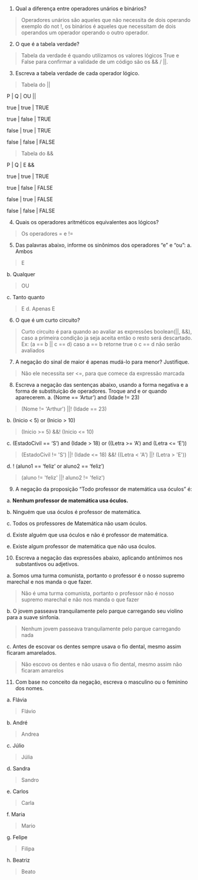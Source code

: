 1. Qual a diferença entre operadores unários e binários?
>Operadores unários são aqueles que não necessita de dois operando exemplo do not !, os binários é aqueles que necessitam de dois operandos um operador operando o outro operador.

2. O que é a tabela verdade?
>Tabela da verdade é quando utilizamos os valores lógicos True e False para confirmar a validade de um código são os && / ||.

3. Escreva a tabela verdade de cada operador lógico.
>Tabela do ||

P     |   Q   | OU ||

true  | true  | TRUE

true  | false | TRUE

false | true  | TRUE

false | false | FALSE

>Tabela do &&

P     |   Q   | E &&

true  | true  | TRUE

true  | false | FALSE

false | true  | FALSE

false | false | FALSE


4. Quais os operadores aritméticos equivalentes aos lógicos?
>Os operadores = e !=

5. Das palavras abaixo, informe os sinônimos dos operadores “e” e “ou”:
a. Ambos
>E

b. Qualquer
>OU

c. Tanto quanto
>E
d. Apenas
>E

6. O que é um curto circuito?
>Curto circuito é para quando ao avaliar as expressões boolean(||, &&), caso a primeira condição ja seja aceita então o resto será descartado. Ex: (a == b || c == d) caso a == b retorne true o c == d não serão avaliados

7. A negação do sinal de maior é apenas mudá-lo para menor? Justifique.
>Não ele necessita ser <=, para que comece da expressão marcada

8. Escreva a negação das sentenças abaixo, usando a forma negativa e a
forma de substituição de operadores. Troque and e or quando aparecerem.
a. (Nome == ‘Artur’) and (Idade != 23)
>(Nome != 'Arthur') ||! (Idade == 23)

b. (Inicio < 5) or (Inicio > 10)
>(Inicio >= 5) &&! (Inicio <= 10)

c. (EstadoCivil == ‘S’) and (Idade > 18) or ((Letra >= ‘A’) and (Letra <= ‘E’))
>(EstadoCivil != 'S') ||! (Idade <= 18) &&! ((Letra < 'A') ||! (Letra > 'E'))

d. ! (aluno1 == ‘feliz’ or aluno2 == ‘feliz’)
> (aluno != 'feliz' ||! aluno2 != 'feliz')

9. A negação da proposição “Todo professor de matemática usa óculos” é:

a. **Nenhum professor de matemática usa óculos.**

b. Ninguém que usa óculos é professor de matemática.

c. Todos os professores de Matemática não usam óculos.

d. Existe alguém que usa óculos e não é professor de matemática.

e. Existe algum professor de matemática que não usa óculos.

10. Escreva a negação das expressões abaixo, aplicando antônimos nos
substantivos ou adjetivos.

a. Somos uma turma comunista, portanto o professor é o nosso
supremo marechal e nos manda o que fazer.
>Não é uma turma comunista, portanto o professor não é nosso supremo marechal e não nos manda o que fazer

b. O jovem passeava tranquilamente pelo parque carregando seu
violino para a suave sinfonia.
>Nenhum jovem passeava tranquilamente pelo parque carregando nada

c. Antes de escovar os dentes sempre usava o fio dental, mesmo assim
ficaram amarelados.
>Não escovo os dentes e não usava o fio dental, mesmo assim não ficaram amarelos

11. Com base no conceito da negação, escreva o masculino ou o feminino dos
nomes.

a. Flávia
>Flávio

b. André
>Andrea

c. Júlio
>Júlia

d. Sandra
>Sandro

e. Carlos
>Carla

f. Maria
>Mario

g. Felipe
>Filipa

h. Beatriz
>Beato
